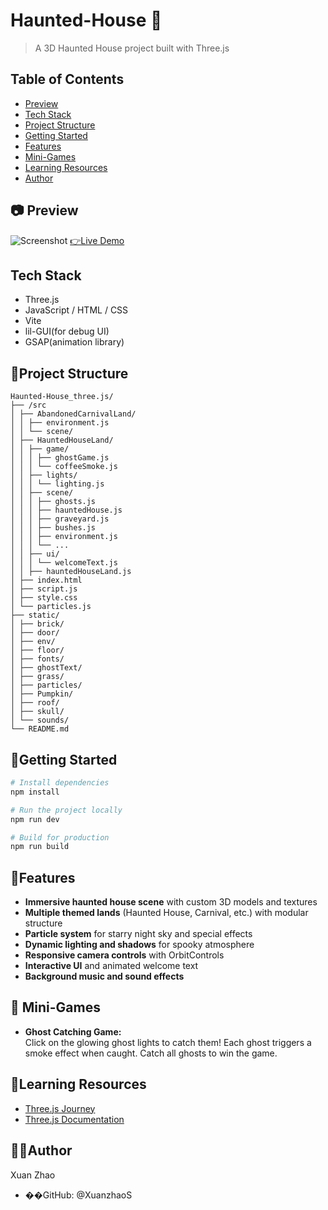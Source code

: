 # Haunted-House 👻

> A 3D Haunted House project built with Three.js

## Table of Contents

- [Preview](#preview)
- [Tech Stack](#tech-stack)
- [Project Structure](#project-structure)
- [Getting Started](#getting-started)
- [Features](#features)
- [Mini-Games](#mini-games)
- [Learning Resources](#learning-resources)
- [Author](#️author)

## 📷 Preview

![Screenshot](./assets/screenshot.gif)
[👉Live Demo](https://haunted-house-three-js-steel.vercel.app/)

## Tech Stack

- Three.js
- JavaScript / HTML / CSS
- Vite
- lil-GUI(for debug UI)
- GSAP(animation library)

## 📁Project Structure

```
Haunted-House_three.js/
├── /src
│ ├── AbandonedCarnivalLand/
│ │ ├── environment.js
│ │ └── scene/
│ ├── HauntedHouseLand/
│ │ ├── game/
│ │ │ ├── ghostGame.js
│ │ │ └── coffeeSmoke.js
│ │ ├── lights/
│ │ │ └── lighting.js
│ │ ├── scene/
│ │ │ ├── ghosts.js
│ │ │ ├── hauntedHouse.js
│ │ │ ├── graveyard.js
│ │ │ ├── bushes.js
│ │ │ ├── environment.js
│ │ │ └── ...
│ │ ├── ui/
│ │ │ └── welcomeText.js
│ │ ├── hauntedHouseLand.js
│ ├── index.html
│ ├── script.js
│ ├── style.css
│ └── particles.js
├── static/
│ ├── brick/
│ ├── door/
│ ├── env/
│ ├── floor/
│ ├── fonts/
│ ├── ghostText/
│ ├── grass/
│ ├── particles/
│ ├── Pumpkin/
│ ├── roof/
│ ├── skull/
│ └── sounds/
└── README.md
```

## 🚀Getting Started

```bash
# Install dependencies
npm install

# Run the project locally
npm run dev

# Build for production
npm run build
```

## 📌Features

- **Immersive haunted house scene** with custom 3D models and textures
- **Multiple themed lands** (Haunted House, Carnival, etc.) with modular structure
- **Particle system** for starry night sky and special effects
- **Dynamic lighting and shadows** for spooky atmosphere
- **Responsive camera controls** with OrbitControls
- **Interactive UI** and animated welcome text
- **Background music and sound effects**

## 👻 Mini-Games

- **Ghost Catching Game:**  
  Click on the glowing ghost lights to catch them! Each ghost triggers a smoke effect when caught. Catch all ghosts to win the game.

## 🧠Learning Resources

- [Three.js Journey](https://threejs-journey.com/)
- [Three.js Documentation](https://threejs.org/docs/)

## 🙋‍♀️Author

Xuan Zhao

- ��GitHub: @XuanzhaoS
